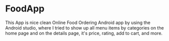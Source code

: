# FoodApp
This App is nice clean Online Food Ordering Android app by using the Android studio, where I tried to show up all menu items by categories on the home page and
on the details page, it's price, rating, add to cart, and more.
